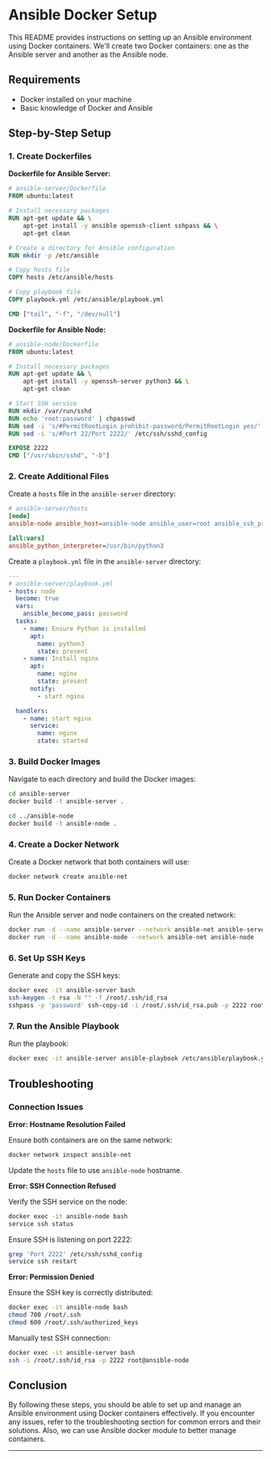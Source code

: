 # Ansible Docker Setup

This README provides instructions on setting up an Ansible environment using Docker containers. We'll create two Docker containers: one as the Ansible server and another as the Ansible node.

## Requirements

- Docker installed on your machine
- Basic knowledge of Docker and Ansible

## Step-by-Step Setup

### 1. Create Dockerfiles

**Dockerfile for Ansible Server:**

```Dockerfile
# ansible-server/Dockerfile
FROM ubuntu:latest

# Install necessary packages
RUN apt-get update && \
    apt-get install -y ansible openssh-client sshpass && \
    apt-get clean

# Create a directory for Ansible configuration
RUN mkdir -p /etc/ansible

# Copy hosts file
COPY hosts /etc/ansible/hosts

# Copy playbook file
COPY playbook.yml /etc/ansible/playbook.yml

CMD ["tail", "-f", "/dev/null"]
```

**Dockerfile for Ansible Node:**

```Dockerfile
# ansible-node/Dockerfile
FROM ubuntu:latest

# Install necessary packages
RUN apt-get update && \
    apt-get install -y openssh-server python3 && \
    apt-get clean

# Start SSH service
RUN mkdir /var/run/sshd
RUN echo 'root:password' | chpasswd
RUN sed -i 's/#PermitRootLogin prohibit-password/PermitRootLogin yes/' /etc/ssh/sshd_config
RUN sed -i 's/#Port 22/Port 2222/' /etc/ssh/sshd_config

EXPOSE 2222
CMD ["/usr/sbin/sshd", "-D"]
```

### 2. Create Additional Files

Create a `hosts` file in the `ansible-server` directory:

```ini
# ansible-server/hosts
[node]
ansible-node ansible_host=ansible-node ansible_user=root ansible_ssh_private_key_file=/root/.ssh/id_rsa ansible_port=2222

[all:vars]
ansible_python_interpreter=/usr/bin/python3
```

Create a `playbook.yml` file in the `ansible-server` directory:

```yaml
---
# ansible-server/playbook.yml
- hosts: node
  become: true
  vars:
    ansible_become_pass: password
  tasks:
    - name: Ensure Python is installed
      apt:
        name: python3
        state: present
    - name: Install nginx
      apt:
        name: nginx
        state: present
      notify:
        - start nginx

  handlers:
    - name: start nginx
      service:
        name: nginx
        state: started
```

### 3. Build Docker Images

Navigate to each directory and build the Docker images:

```sh
cd ansible-server
docker build -t ansible-server .

cd ../ansible-node
docker build -t ansible-node .
```

### 4. Create a Docker Network

Create a Docker network that both containers will use:

```sh
docker network create ansible-net
```

### 5. Run Docker Containers

Run the Ansible server and node containers on the created network:

```sh
docker run -d --name ansible-server --network ansible-net ansible-server
docker run -d --name ansible-node --network ansible-net ansible-node
```

### 6. Set Up SSH Keys

Generate and copy the SSH keys:

```sh
docker exec -it ansible-server bash
ssh-keygen -t rsa -N "" -f /root/.ssh/id_rsa
sshpass -p 'password' ssh-copy-id -i /root/.ssh/id_rsa.pub -p 2222 root@ansible-node
```

### 7. Run the Ansible Playbook

Run the playbook:

```sh
docker exec -it ansible-server ansible-playbook /etc/ansible/playbook.yml
```

## Troubleshooting

### Connection Issues

**Error: Hostname Resolution Failed**

Ensure both containers are on the same network:

```sh
docker network inspect ansible-net
```

Update the `hosts` file to use `ansible-node` hostname.

**Error: SSH Connection Refused**

Verify the SSH service on the node:

```sh
docker exec -it ansible-node bash
service ssh status
```

Ensure SSH is listening on port 2222:

```sh
grep 'Port 2222' /etc/ssh/sshd_config
service ssh restart
```

**Error: Permission Denied**

Ensure the SSH key is correctly distributed:

```sh
docker exec -it ansible-node bash
chmod 700 /root/.ssh
chmod 600 /root/.ssh/authorized_keys
```

Manually test SSH connection:

```sh
docker exec -it ansible-server bash
ssh -i /root/.ssh/id_rsa -p 2222 root@ansible-node
```

## Conclusion

By following these steps, you should be able to set up and manage an Ansible environment using Docker containers effectively. If you encounter any issues, refer to the troubleshooting section for common errors and their solutions. Also, we can use Ansible docker module to better manage containers.

---
